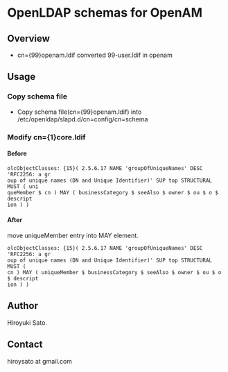 OpenLDAP schemas for OpenAM
===========================

Overview
--------
 
* cn={99}openam.ldif
 converted 99-user.ldif in openam

Usage
------
### Copy schema file 

* Copy schema file(cn={99}openam.ldif) into /etc/openldap/slapd.d/cn=config/cn=schema

### Modify cn={1}core.ldif 

#### Before

    olcObjectClasses: {15}( 2.5.6.17 NAME 'groupOfUniqueNames' DESC 'RFC2256: a gr
    oup of unique names (DN and Unique Identifier)' SUP top STRUCTURAL MUST ( uni
    queMember $ cn ) MAY ( businessCategory $ seeAlso $ owner $ ou $ o $ descript
    ion ) )

#### After

move uniqueMember entry into MAY element.

    olcObjectClasses: {15}( 2.5.6.17 NAME 'groupOfUniqueNames' DESC 'RFC2256: a gr
    oup of unique names (DN and Unique Identifier)' SUP top STRUCTURAL MUST (
    cn ) MAY ( uniqueMember $ businessCategory $ seeAlso $ owner $ ou $ o $ descript
    ion ) )

 
Author 
------
Hiroyuki Sato.

Contact 
-------

  hiroysato at gmail.com

